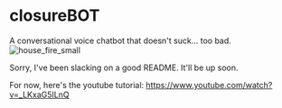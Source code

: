 # closureBOT
A conversational voice chatbot that doesn't suck... too bad.
![house_fire_small](https://github.com/jdx4444/closureBOT/assets/133823909/853e1022-0530-4435-9dca-37b1f9c41654)

Sorry, I've been slacking on a good README. It'll be up soon.

For now, here's the youtube tutorial: https://www.youtube.com/watch?v=_LKxaG5ILnQ




